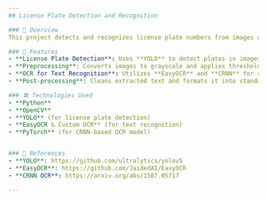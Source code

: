 ```yaml
---
## License Plate Detection and Recognition  

### 📌 Overview  
This project detects and recognizes license plate numbers from images using deep learning models. It leverages **YOLO for license plate detection** and **CRNN for character recognition** to extract and process plate numbers accurately.  

### 🚀 Features  
- **License Plate Detection**: Uses **YOLO** to detect plates in images.  
- **Preprocessing**: Converts images to grayscale and applies thresholding or edge detection.  
- **OCR for Text Recognition**: Utilizes **EasyOCR** and **CRNN** for reading license plate characters.  
- **Post-processing**: Cleans extracted text and formats it into standard license plate formats.  

### 🛠️ Technologies Used  
- **Python**  
- **OpenCV**  
- **YOLO** (for license plate detection)  
- **EasyOCR & Custom OCR** (for text recognition)  
- **PyTorch** (for CRNN-based OCR model)   


### 🔗 References  
- **YOLO**: https://github.com/ultralytics/yolov5  
- **EasyOCR**: https://github.com/JaidedAI/EasyOCR  
- **CRNN OCR**: https://arxiv.org/abs/1507.05717  

---
```

